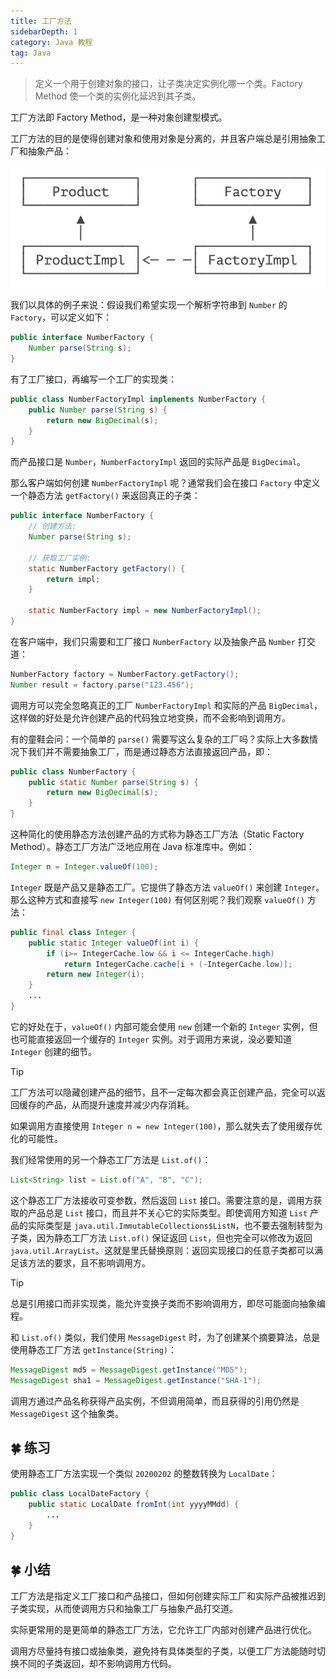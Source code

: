 ```yaml
---
title: 工厂方法
sidebarDepth: 1
category: Java 教程
tag: Java
---
```



> 定义一个用于创建对象的接口，让子类决定实例化哪一个类。Factory Method 使一个类的实例化延迟到其子类。

工厂方法即 Factory Method，是一种对象创建型模式。

工厂方法的目的是使得创建对象和使用对象是分离的，并且客户端总是引用抽象工厂和抽象产品：

![image-20231220093831139](./assets/image-20231220093831139.png)

我们以具体的例子来说：假设我们希望实现一个解析字符串到 `Number` 的 `Factory`，可以定义如下：

```java
public interface NumberFactory {
    Number parse(String s);
}
```

有了工厂接口，再编写一个工厂的实现类：

```java
public class NumberFactoryImpl implements NumberFactory {
    public Number parse(String s) {
        return new BigDecimal(s);
    }
}
```

而产品接口是 `Number`，`NumberFactoryImpl` 返回的实际产品是 `BigDecimal`。

那么客户端如何创建 `NumberFactoryImpl` 呢？通常我们会在接口 `Factory` 中定义一个静态方法 `getFactory()` 来返回真正的子类：

```java
public interface NumberFactory {
    // 创建方法:
    Number parse(String s);

    // 获取工厂实例:
    static NumberFactory getFactory() {
        return impl;
    }

    static NumberFactory impl = new NumberFactoryImpl();
}
```

在客户端中，我们只需要和工厂接口 `NumberFactory` 以及抽象产品 `Number` 打交道：

```java
NumberFactory factory = NumberFactory.getFactory();
Number result = factory.parse("123.456");
```

调用方可以完全忽略真正的工厂 `NumberFactoryImpl` 和实际的产品 `BigDecimal`，这样做的好处是允许创建产品的代码独立地变换，而不会影响到调用方。

有的童鞋会问：一个简单的 `parse()` 需要写这么复杂的工厂吗？实际上大多数情况下我们并不需要抽象工厂，而是通过静态方法直接返回产品，即：

```java
public class NumberFactory {
    public static Number parse(String s) {
        return new BigDecimal(s);
    }
}
```

这种简化的使用静态方法创建产品的方式称为静态工厂方法（Static Factory Method）。静态工厂方法广泛地应用在 Java 标准库中。例如：

```java
Integer n = Integer.valueOf(100);
```

`Integer` 既是产品又是静态工厂。它提供了静态方法 `valueOf()` 来创建 `Integer`。那么这种方式和直接写 `new Integer(100)` 有何区别呢？我们观察 `valueOf()` 方法：

```java
public final class Integer {
    public static Integer valueOf(int i) {
        if (i>= IntegerCache.low && i <= IntegerCache.high)
            return IntegerCache.cache[i + (-IntegerCache.low)];
        return new Integer(i);
    }
    ...
}
```

它的好处在于，`valueOf()` 内部可能会使用 `new` 创建一个新的 `Integer` 实例，但也可能直接返回一个缓存的 `Integer` 实例。对于调用方来说，没必要知道 `Integer` 创建的细节。

 
> [!tip] 
> 工厂方法可以隐藏创建产品的细节，且不一定每次都会真正创建产品，完全可以返回缓存的产品，从而提升速度并减少内存消耗。

如果调用方直接使用 `Integer n = new Integer(100)`，那么就失去了使用缓存优化的可能性。

我们经常使用的另一个静态工厂方法是 `List.of()`：

```java
List<String> list = List.of("A", "B", "C");
```

这个静态工厂方法接收可变参数，然后返回 `List` 接口。需要注意的是，调用方获取的产品总是 `List` 接口，而且并不关心它的实际类型。即使调用方知道 `List` 产品的实际类型是 `java.util.ImmutableCollections$ListN`，也不要去强制转型为子类，因为静态工厂方法 `List.of()` 保证返回 `List`，但也完全可以修改为返回 `java.util.ArrayList`。这就是里氏替换原则：返回实现接口的任意子类都可以满足该方法的要求，且不影响调用方。


> [!tip]
> 总是引用接口而非实现类，能允许变换子类而不影响调用方，即尽可能面向抽象编程。

和 `List.of()` 类似，我们使用 `MessageDigest` 时，为了创建某个摘要算法，总是使用静态工厂方法 `getInstance(String)`：

```java
MessageDigest md5 = MessageDigest.getInstance("MD5");
MessageDigest sha1 = MessageDigest.getInstance("SHA-1");
```

调用方通过产品名称获得产品实例，不但调用简单，而且获得的引用仍然是 `MessageDigest` 这个抽象类。

## 🍀 练习

使用静态工厂方法实现一个类似 `20200202` 的整数转换为 `LocalDate`：

```java
public class LocalDateFactory {
    public static LocalDate fromInt(int yyyyMMdd) {
        ...
    }
}
```


## 🍀 小结

工厂方法是指定义工厂接口和产品接口，但如何创建实际工厂和实际产品被推迟到子类实现，从而使调用方只和抽象工厂与抽象产品打交道。

实际更常用的是更简单的静态工厂方法，它允许工厂内部对创建产品进行优化。

调用方尽量持有接口或抽象类，避免持有具体类型的子类，以便工厂方法能随时切换不同的子类返回，却不影响调用方代码。



